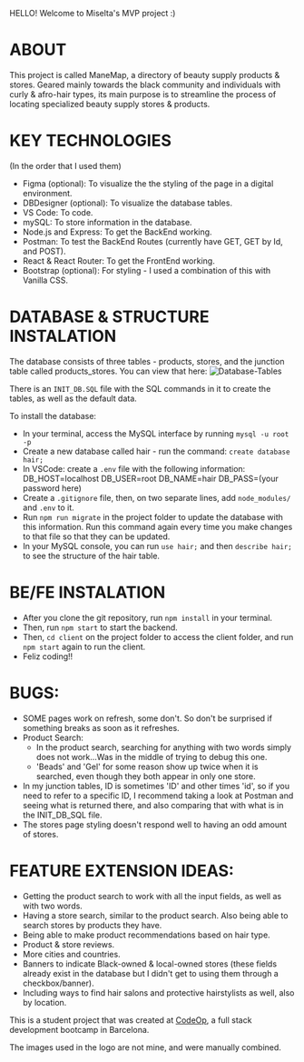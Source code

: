 HELLO! Welcome to Miselta's MVP project :)

# ABOUT

This project is called ManeMap, a directory of beauty supply products & stores. Geared mainly towards the black community and individuals with curly & afro-hair types, its main purpose is to streamline the process of locating specialized beauty supply stores & products.

# KEY TECHNOLOGIES

(In the order that I used them)

- Figma (optional): To visualize the the styling of the page in a digital environment.
- DBDesigner (optional): To visualize the database tables.
- VS Code: To code.
- mySQL: To store information in the database.
- Node.js and Express: To get the BackEnd working.
- Postman: To test the BackEnd Routes (currently have GET, GET by Id, and POST).
- React & React Router: To get the FrontEnd working.
- Bootstrap (optional): For styling - I used a combination of this with Vanilla CSS.

# DATABASE & STRUCTURE INSTALATION

The database consists of three tables - products, stores, and the junction table called products_stores.
You can view that here:
![Database-Tables](mvp-hair-app/database-tables.png)

There is an `INIT_DB.SQL` file with the SQL commands in it to create the tables, as well as the default data.

To install the database:

- In your terminal, access the MySQL interface by running `mysql -u root -p`
- Create a new database called hair - run the command: `create database hair;`
- In VSCode: create a `.env` file with the following information:
  DB_HOST=localhost
  DB_USER=root
  DB_NAME=hair
  DB_PASS=(your password here)
- Create a `.gitignore` file, then, on two separate lines, add `node_modules/` and `.env` to it.
- Run `npm run migrate` in the project folder to update the database with this information. Run this command again every time you make changes to that file so that they can be updated.
- In your MySQL console, you can run `use hair;` and then `describe hair;` to see the structure of the hair table.

# BE/FE INSTALATION

- After you clone the git repository, run `npm install` in your terminal.
- Then, run `npm start` to start the backend.
- Then, `cd client` on the project folder to access the client folder, and run `npm start` again to run the client.
- Feliz coding!!

# BUGS:

- SOME pages work on refresh, some don't. So don't be surprised if something breaks as soon as it refreshes.
- Product Search:
  - In the product search, searching for anything with two words simply does not work...Was in the middle of trying to debug this one.
  - 'Beads' and 'Gel' for some reason show up twice when it is searched, even though they both appear in only one store.
- In my junction tables, ID is sometimes 'ID' and other times 'id', so if you need to refer to a specific ID, I recommend taking a look at Postman and seeing what is returned there, and also comparing that with what is in the INIT_DB_SQL file.
- The stores page styling doesn't respond well to having an odd amount of stores.

# FEATURE EXTENSION IDEAS:

- Getting the product search to work with all the input fields, as well as with two words.
- Having a store search, similar to the product search. Also being able to search stores by products they have.
- Being able to make product recommendations based on hair type.
- Product & store reviews.
- More cities and countries.
- Banners to indicate Black-owned & local-owned stores (these fields already exist in the database but I didn't get to using them through a checkbox/banner).
- Including ways to find hair salons and protective hairstylists as well, also by location.


This is a student project that was created at [CodeOp](http://codeop.tech), a full stack development bootcamp in Barcelona.

The images used in the logo are not mine, and were manually combined.
